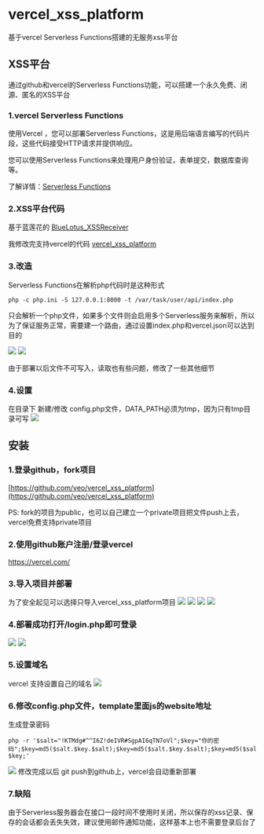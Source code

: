 # vercel_xss_platform
基于vercel Serverless Functions搭建的无服务xss平台

## XSS平台
通过github和vercel的Serverless Functions功能，可以搭建一个永久免费、闭源、匿名的XSS平台

### 1.vercel Serverless Functions
使用Vercel ，您可以部署Serverless Functions，这是用后端语言编写的代码片段，这些代码接受HTTP请求并提供响应。

您可以使用Serverless Functions来处理用户身份验证，表单提交，数据库查询等。

了解详情：[Serverless Functions](https://vercel.com/docs/serverless-functions/introduction)

### 2.XSS平台代码

基于蓝莲花的 [BlueLotus_XSSReceiver](https://github.com/firesunCN/BlueLotus_XSSReceiver)

我修改完支持vercel的代码 [vercel_xss_platform](https://github.com/veo/vercel_xss_platform)
### 3.改造

Serverless Functions在解析php代码时是这种形式

    php -c php.ini -S 127.0.0.1:8000 -t /var/task/user/api/index.php

只会解析一个php文件，如果多个文件则会启用多个Serverless服务来解析，所以为了保证服务正常，需要建一个路由，通过设置index.php和vercel.json可以达到目的

![](https://xwhoami.com/img/vercelxss/2021-03-11-16-04-41.png)
![](https://xwhoami.com/img/vercelxss/2021-03-11-16-06-15.png)

由于部署以后文件不可写入，读取也有些问题，修改了一些其他细节
### 4.设置

在目录下 新建/修改 config.php文件，DATA_PATH必须为tmp，因为只有tmp目录可写
![](https://xwhoami.com/img/vercelxss/2021-03-11-16-09-40.png)


## 安装

### 1.登录github，fork项目
[https://github.com/veo/vercel_xss_platform](https://github.com/veo/vercel_xss_platform)

PS: fork的项目为public，也可以自己建立一个private项目把文件push上去，vercel免费支持private项目
### 2.使用github账户注册/登录vercel
https://vercel.com/

### 3.导入项目并部署
为了安全起见可以选择只导入vercel_xss_platform项目
![](https://xwhoami.com/img/vercelxss/2021-03-11-16-21-25.png)
![](https://xwhoami.com/img/vercelxss/2021-03-11-16-22-48.png)
![](https://xwhoami.com/img/vercelxss/2021-03-11-16-25-06.png)
![](https://xwhoami.com/img/vercelxss/2021-03-11-16-26-27.png)

### 4.部署成功打开/login.php即可登录
![](https://xwhoami.com/img/vercelxss/2021-03-11-16-27-32.png)
![](https://xwhoami.com/img/vercelxss/2021-03-11-16-29-18.png)

### 5.设置域名
vercel 支持设置自己的域名
![](https://xwhoami.com/img/vercelxss/2021-03-11-16-30-05.png)

### 6.修改config.php文件，template里面js的website地址

生成登录密码

    php -r '$salt="!KTMdg#^^I6Z!deIVR#SgpAI6qTN7oVl";$key="你的密码";$key=md5($salt.$key.$salt);$key=md5($salt.$key.$salt);$key=md5($salt.$key.$salt);echo $key;'

![](https://xwhoami.com/img/vercelxss/2021-03-11-16-39-11.png)
修改完成以后 git push到github上，vercel会自动重新部署

### 7.缺陷
由于Serverless服务器会在接口一段时间不使用时关闭，所以保存的xss记录、保存的会话都会丢失失效，建议使用邮件通知功能，这样基本上也不需要登录后台了

